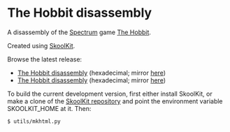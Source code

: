 The Hobbit disassembly
======================

A disassembly of the [Spectrum](https://en.wikipedia.org/wiki/ZX_Spectrum) game
[The Hobbit](https://en.wikipedia.org/wiki/The_Hobbit_(1982_video_game)).

Created using [SkoolKit](https://skoolkit.ca).

Browse the latest release:

* [The Hobbit disassembly](https://pobtastic.github.io/hobbit/) (hexadecimal; mirror [here](http://skoolkit.arcadegeek.co.uk/hobbit/))
* [The Hobbit disassembly](https://pobtastic.github.io/hobbit/dec/) (hexadecimal; mirror [here](http://skoolkit.arcadegeek.co.uk/hobbit/dec/))

To build the current development version, first either install SkoolKit, or
make a clone of the [SkoolKit repository](https://github.com/skoolkid/skoolkit)
and point the environment variable SKOOLKIT_HOME at it. Then:

    $ utils/mkhtml.py

